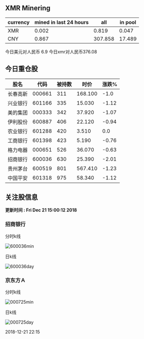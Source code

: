 ## XMR Minering

|currency|mined in last 24 hours|all|in pool|
|---|---|---|---|
|XMR|0.002|0.819|0.047|
|CNY|0.867|307.858|17.489|

今日美元对人民币 6.9	今日xmr对人民币376.08


## 今日重仓股 

|股名|代码|被持数|时价|涨跌%|
|---|---|---|---|---|
|长春高新|000661|311|168.100|-1.0|
|兴业银行|601166|335|15.030|-1.12|
|美的集团|000333|342|37.920|-1.07|
|伊利股份|600887|406|22.120|-0.94|
|农业银行|601288|420|3.510|0.0|
|工商银行|601398|423|5.190|-0.76|
|格力电器|000651|526|36.070|-0.63|
|招商银行|600036|630|25.390|-2.01|
|贵州茅台|600519|801|567.410|-1.23|
|中国平安|601318|975|58.340|-1.12|

## 关注股信息
**更新时间 : Fri Dec 21 15:00:12 2018**
### 招商银行 
分时k线

![600036min](http://image.sinajs.cn/newchart/min/n/sh600036.gif)

日k线

![600036day](http://image.sinajs.cn/newchart/daily/n/sh600036.gif)

### 京东方Ａ 
分时k线

![000725min](http://image.sinajs.cn/newchart/min/n/sz000725.gif)

日k线

![000725day](http://image.sinajs.cn/newchart/daily/n/sz000725.gif)

2018-12-21 22:15